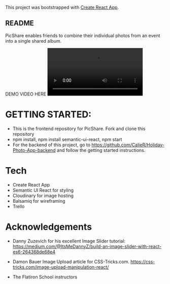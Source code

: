 This project was bootstrapped with [Create React App](https://github.com/facebook/create-react-app).

## README

PicShare enables friends to combine their individual photos from an event into a single shared album. 

DEMO VIDEO HERE
![](https://media.giphy.com/media/5QPbsovgF2vzmnJ8Kb/giphy.mp4
)

# GETTING STARTED:

- This is the frontend repository for PicShare. Fork and clone this repository
- npm install, npm install semantic-ui-react, npm start
- For the backend of this project, go to https://github.com/CalieR/Holiday-Photo-App-backend and follow the getting started instructions.

# Tech

- Create React App
- Semantic UI React for styling
- Cloudinary for image hosting
- Balsamiq for wireframing
- Trello


# Acknowledgements

- Danny Zuzevich for his excellent Image Slider tutorial: https://medium.com/@ItsMeDannyZ/build-an-image-slider-with-react-es6-264368de68e4
- Damon Bauer Image Upload article for CSS-Tricks.com. https://css-tricks.com/image-upload-manipulation-react/

- The Flatiron School instructors

